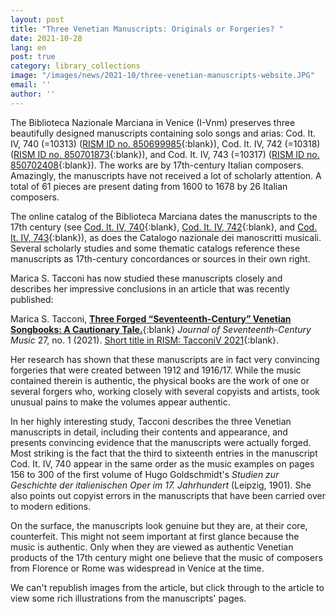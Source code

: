 ```yaml
---
layout: post
title: "Three Venetian Manuscripts: Originals or Forgeries? "
date: 2021-10-28
lang: en
post: true
category: library_collections
image: "/images/news/2021-10/three-venetian-manuscripts-website.JPG"
email: ''
author: ''
---
```


The Biblioteca Nazionale Marciana in Venice (I-Vnm) preserves three beautifully designed manuscripts containing solo songs and arias: Cod. It. IV, 740 (=10313) ([RISM ID no. 850699985](https://opac.rism.info/search?id=850699985&View=rism){:blank}), Cod. It. IV, 742 (=10318) ([RISM ID no. 850701873](https://opac.rism.info/search?id=850701873&View=rism){:blank}), and Cod. It. IV, 743 (=10317) ([RISM ID no. 850702408](https://opac.rism.info/search?id=850702408&View=rism){:blank}). The works are by 17th-century Italian composers. Amazingly, the manuscripts have not received a lot of scholarly attention. A total of 61 pieces are present dating from 1600 to 1678 by 26 Italian composers.

The online catalog of the Biblioteca Marciana dates the manuscripts to the 17th century (see [Cod. It. IV, 740](https://polovea.sebina.it/SebinaOpac/resource/arie/VEA1308371){:blank}, [Cod. It. IV, 742](https://polovea.sebina.it/SebinaOpac/resource/arie-dopera-di-maestri-del-600/VEA1308376){:blank}, and [Cod. It. IV, 743](https://polovea.sebina.it/SebinaOpac/resource/arie/VEA0917611){:blank}), as does the Catalogo nazionale dei manoscritti musicali. Several scholarly studies and some thematic catalogs reference these manuscripts as 17th-century concordances or sources in their own right.

Marica S. Tacconi has now studied these manuscripts closely and describes her impressive conclusions in an article that was recently published:  

Marica S. Tacconi, [**Three Forged “Seventeenth-Century” Venetian Songbooks: A Cautionary Tale.**](https://sscm-jscm.org/jscm-issues/volume-27-no-1/three-forged-seventeenth-century-venetian-songbooks/){:blank} _Journal of Seventeenth-Century Music_ 27, no. 1 (2021). [Short title in RISM: TacconiV 2021](https://opac.rism.info/search?View=rism&q=TacconiV+2021){:blank}.

Her research has shown that these manuscripts are in fact very convincing forgeries that were created between 1912 and 1916/17. While the music contained therein is authentic, the physical books are the work of one or several forgers who, working closely with several copyists and artists, took unusual pains to make the volumes appear authentic.  

In her highly interesting study, Tacconi describes the three Venetian manuscripts in detail, including their contents and appearance, and presents convincing evidence that the manuscripts were actually forged. Most striking is the fact that the third to sixteenth entries in the manuscript Cod. It. IV, 740 appear in the same order as the music examples on pages 156 to 300 of the first volume of Hugo Goldschmidt's _Studien zur Geschichte der italienischen Oper im 17. Jahrhundert_ (Leipzig, 1901). She also points out copyist errors in the manuscripts that have been carried over to modern editions.  

On the surface, the manuscripts look genuine but they are, at their core, counterfeit. This might not seem important at first glance because the music is authentic. Only when they are viewed as authentic Venetian products of the 17th century might one believe that the music of composers from Florence or Rome was widespread in Venice at the time.

We can't republish images from the article, but click through to the article to view some rich illustrations from the manuscripts' pages.
